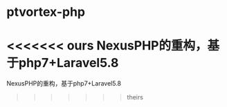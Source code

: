 # ptvortex-php
<<<<<<< ours
NexusPHP的重构，基于php7+Laravel5.8
=======
NexusPHP的重构，基于php7+Laravel5.8 
>>>>>>> theirs
